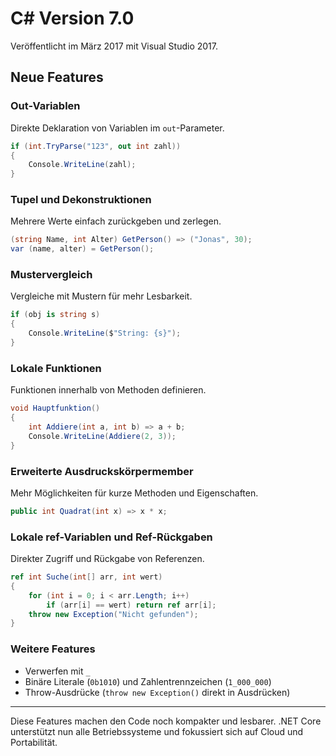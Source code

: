 # C# Version 7.0

Veröffentlicht im März 2017 mit Visual Studio 2017.

## Neue Features

### Out-Variablen
Direkte Deklaration von Variablen im `out`-Parameter.

```csharp
if (int.TryParse("123", out int zahl))
{
    Console.WriteLine(zahl);
}
```

### Tupel und Dekonstruktionen
Mehrere Werte einfach zurückgeben und zerlegen.

```csharp
(string Name, int Alter) GetPerson() => ("Jonas", 30);
var (name, alter) = GetPerson();
```

### Mustervergleich
Vergleiche mit Mustern für mehr Lesbarkeit.

```csharp
if (obj is string s)
{
    Console.WriteLine($"String: {s}");
}
```

### Lokale Funktionen
Funktionen innerhalb von Methoden definieren.

```csharp
void Hauptfunktion()
{
    int Addiere(int a, int b) => a + b;
    Console.WriteLine(Addiere(2, 3));
}
```

### Erweiterte Ausdruckskörpermember
Mehr Möglichkeiten für kurze Methoden und Eigenschaften.

```csharp
public int Quadrat(int x) => x * x;
```

### Lokale ref-Variablen und Ref-Rückgaben
Direkter Zugriff und Rückgabe von Referenzen.

```csharp
ref int Suche(int[] arr, int wert)
{
    for (int i = 0; i < arr.Length; i++)
        if (arr[i] == wert) return ref arr[i];
    throw new Exception("Nicht gefunden");
}
```

### Weitere Features
- Verwerfen mit `_`
- Binäre Literale (`0b1010`) und Zahlentrennzeichen (`1_000_000`)
- Throw-Ausdrücke (`throw new Exception()` direkt in Ausdrücken)

---

Diese Features machen den Code noch kompakter und lesbarer. .NET Core unterstützt nun alle Betriebssysteme und fokussiert sich auf Cloud und Portabilität.